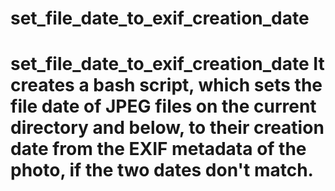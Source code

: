 # set_file_date_to_exif_creation_date
 # set_file_date_to_exif_creation_date It creates a bash script, which sets the file date of JPEG files on the current directory and below, to their creation date from the EXIF metadata of the photo, if the two dates don't match.
